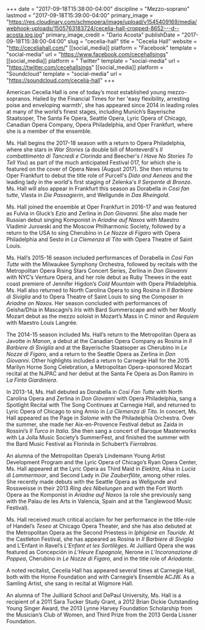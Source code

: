 +++
date = "2017-09-18T15:38:00-04:00"
discipline = "Mezzo-soprano"
lastmod = "2017-09-18T15:39:00-04:00"
primary_image = "https://res.cloudinary.com/schmopera/image/upload/v1545409169/media/webhook-uploads/1505763183724/cecelia-hall-cropped-8652---d--acosta.jpg.jpg"
primary_image_credit = "Dario Acosta"
publishDate = "2017-09-18T15:38:00-04:00"
slug = "cecelia-hall"
title = "Cecelia Hall"
website = "http://ceceliahall.com/"
[[social_media]]
platform = "Facebook"
template = "social-media"
url = "https://www.facebook.com/cecehallsings"
[[social_media]]
platform = " Twitter"
template = "social-media"
url = "https://twitter.com/cecehallsings"
[[social_media]]
platform = "Soundcloud"
template = "social-media"
url = "https://soundcloud.com/cecelia-hall"
+++

American Cecelia Hall is one of today’s most established young mezzo-sopranos. Hailed by the Financial Times for her 'easy flexibility, arresting poise and enveloping warmth', she has appeared since 2014 in leading roles at many of the world’s finest stages, including Munich’s Bayerische Staatsoper, The Santa Fe Opera, Seattle Opera, Lyric Opera of Chicago, Canadian Opera Company, Opera Philadelphia, and Oper Frankfurt, where she is a member of the ensemble.

Ms. Hall begins the 2017-18 season with a return to Opera Philadelphia, where she stars in *War Stories* (a double bill of Monteverdi's *Il combattimento di Tancredi e Clorinda* and Beecher's *I Have No Stories To Tell You*) as part of the much anticipated Festival 017, for which she is featured on the cover of Opera News (August 2017). She then returns to Oper Frankfurt to debut the title role of Purcell's *Dido and Aeneas* and the leading lady in the world's first staging of Zelenka's *Il Serpente di Bronzo*. Ms. Hall will also appear in Frankfurt this season as Dorabella in *Così fan tutte*, Vlasta in *Die Passagierin*, and Wellgunde in *Das Rheingold*.

Ms. Hall joined the ensemble at Oper Frankfurt in 2016-17 and was featured as Fulvia in Gluck’s *Ezio* and Zerlina in *Don Giovanni*. She also made her Russian debut singing Komponist in *Ariadne auf Naxos* with Maestro Vladimir Jurowski and the Moscow Philharmonic Society, followed by a return to the USA to sing Cherubino in *Le Nozze di Figaro* with Opera Philadelphia and Sesto in *La Clemenza di Tito* with Opera Theatre of Saint Louis.

Ms. Hall’s 2015-16 season included performances of Dorabella in *Così Fan Tutte* with the Milwaukee Symphony Orchestra, followed by recitals with the Metropolitan Opera Rising Stars Concert Series, Zerlina in *Don Giovanni* with NYC’s Venture Opera, and her role debut as Ruby Thewes in the east coast premiere of Jennifer Higdon’s *Cold Mountain* with Opera Philadelphia. Ms. Hall also returned to North Carolina Opera to sing Rosina in *Il Barbiere di Siviglia* and to Opera Theatre of Saint Louis to sing the Composer in *Ariadne on Naxos*. Her season concluded with performances of Geisha/Dhia in Mascagni’s *Iris* with Bard Summerscape and with her Mostly Mozart debut as the mezzo soloist in Mozart’s Mass in C minor and *Requiem* with Maestro Louis Langrée.

The 2014-15 season included Ms. Hall’s return to the Metropolitan Opera as Javotte in *Manon*, a debut at the Canadian Opera Company as Rosina in *Il Barbiere di Siviglia* and at the Bayerische Staatsoper as Cherubino in *Le Nozze di Figaro*, and a return to the Seattle Opera as Zerlina in *Don Giovanni*. Other highlights included a return to Carnegie Hall for the 2015 Marilyn Horne Song Celebration, a Metropolitan Opera-sponsored Mozart recital at the NJPAC and her debut at the Santa Fe Opera as Don Ramiro in *La Finta Giardiniera*.

In 2013-14, Ms. Hall debuted as Dorabella in *Così Fan Tutte* with North Carolina Opera and Zerlina in *Don Giovanni* with Opera Philadelphia, sang a Spotlight Recital with The Song Continues at Carnegie Hall, and returned to Lyric Opera of Chicago to sing Annio in *La Clemenza di Tito*. In concert, Ms. Hall appeared as the Page in *Salome* with the Philadelphia Orchestra. Over the summer, she made her Aix-en-Provence Festival debut as Zaida in Rossini’s *Il Turco in Italia*. She then sang a concert of Baroque Masterworks with La Jolla Music Society’s SummerFest, and finished the summer with the Bard Music Festival as Florinda in Schubert’s *Fierrabras*.

An alumna of the Metropolitan Opera’s Lindemann Young Artist Development Program and the Lyric Opera of Chicago’s Ryan Opera Center, Ms. Hall appeared at the Lyric Opera as Third Maid in *Elektra*, Alisa in *Lucia di Lammermoor*, and Second Lady in *Die Zauberflöte*, among other roles. She recently made debuts with the Seattle Opera as Wellgunde and Rossweisse in their 2013 *Ring des Nibelungen* and with the Fort Worth Opera as the Komponist in *Ariadne auf Naxos* (a role she previously sang with the Palau de les Arts in Valencia, Spain and at the Tanglewood Music Festival).

Ms. Hall received much critical acclaim for her performance in the title-role of Handel’s *Teseo* at Chicago Opera Theater, and she has also debuted at the Metropolitan Opera as the Second Priestess in *Iphigénie en Tauride*. At the Castleton Festival, she has appeared as Rosina in *Il Barbiere di Siviglia* and L’Enfant in Ravel’s *L’Enfant et les Sortilèges*. At Juilliard Opera she was featured as Concepción in *L’Heure Espagnole*, Nerone in *L’Incoronazione di Poppea*, Cherubino in *Le Nozze di Figaro*, and in the title role of *Ariodante*.

A noted recitalist, Cecelia Hall has appeared several times at Carnegie Hall, both with the Horne Foundation and with Carnegie’s Ensemble ACJW. As a Samling Artist, she sang in recital at Wigmore Hall.

An alumna of The Juilliard School and DePaul University, Ms. Hall is a recipient of a 2011 Sara Tucker Study Grant, a 2012 Brian Dickie Outstanding Young Singer Award, the 2013 Lynne Harvey Foundation Scholarship from the Musician’s Club of Women, and Third Prize from the 2013 Gerda Lissner Foundation.
